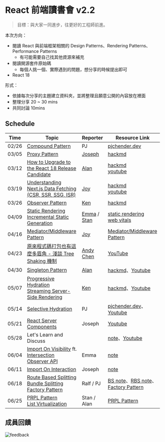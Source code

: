 # React 前端讀書會 v2.2

> 目標：與大家一同進步，往更好的工程師前進。

本次方向：

- 閱讀 React 與前端框架相關的 Design Patterns、Rendering Patterns、Performance Patterns
  - 有可能需要自己找其他資源來補充
- 閱讀開源套件原始碼
  - 每個人挑一個、實際遇到的問題，想分享的時候提出即可
- React 18

形式：

- 依據每次分享的主題建立資料夾，並將整理且願意公開的內容放在裡面
- 整理分享 20 ~ 30 mins
- 共同討論 10mins

## Schedule

| Time  | Topic                                                        | Reporter                                                     | Resource Link                                                |
| ----- | ------------------------------------------------------------ | ------------------------------------------------------------ | ------------------------------------------------------------ |
| 02/26 | [Compound Pattern](https://www.patterns.dev/posts/compound-pattern/) | PJ                                                           | [pjchender.dev](https://pjchender.dev/react/react-compound-component-pattern) |
| 03/05 | [Proxy Pattern](https://www.patterns.dev/posts/proxy-pattern/) | [Joseph](https://github.com/joseph2068)                      | [hackmd](https://hackmd.io/bZaCFJKTRMqR_rBqEkBFvg?view)      |
| 03/12 | [How to Upgrade to the React 18 Release Candidate](https://reactjs.org/blog/2022/03/08/react-18-upgrade-guide.html) | [Alan](https://github.com/ChaoTzuJung)                       | [hackmd](https://hackmd.io/mzTXi3yqQLqpy-qgV9GO5A?view)<br />[youtube](https://www.youtube.com/watch?v=RfHb6_dvhgY&list=PLIoQk0yF-htGsRxlqILXLhXWXIY9iIKsl&index=28) |
| 03/19 | [Understanding Next.js Data Fetching (CSR, SSR, SSG, ISR)](https://theodorusclarence.com/blog/nextjs-fetch-method) | [Joy](https://github.com/CodewJoy)                           | [hackmd](https://hackmd.io/aCjbg0QtQrqCYoe_wugfBw)<br />[youtube](https://www.youtube.com/watch?v=vcIEuwM4VW4&list=PLIoQk0yF-htGsRxlqILXLhXWXIY9iIKsl&index=29) |
| 03/26 | [Observer Pattern](https://www.patterns.dev/posts/observer-pattern/) | [Ken](https://github.com/YouMinTW)                           | [hackmd](https://hackmd.io/@SyqQnpPDTG-JiscjHKTJKA/r1OQyDnMc) |
| 04/09 | [Static Rendering](https://www.patterns.dev/posts/static-rendering/)<br />[Incremental Static Generation](https://www.patterns.dev/posts/incremental-static-rendering/) | [Emma](https://github.com/ecolip) / [Stan](https://github.com/tonytonitone6) | [static rendering](https://hackmd.io/XSZKpM2-SwO-jwFhcVXmsw?view)<br />[web vitals](https://hackmd.io/@uPufHjxhQAmlTe97F-tNXQ/SyV9VEjMc) |
| 04/16 | [Mediator/Middleware Pattern](https://www.patterns.dev/posts/mediator-pattern/) | [Joy](https://github.com/CodewJoy)                           | [Mediator/Middleware Pattern](https://hackmd.io/Qbt8cV2VTH6drNNCmUpunQ?view) |
| 04/23 | [原來程式碼打包也有這麼多眉角 - 淺談 Tree Shaking 機制](https://medium.com/starbugs/%E5%8E%9F%E4%BE%86%E7%A8%8B%E5%BC%8F%E7%A2%BC%E6%89%93%E5%8C%85%E4%B9%9F%E6%9C%89%E9%80%99%E9%BA%BC%E5%A4%9A%E7%9C%89%E8%A7%92-%E6%B7%BA%E8%AB%87-tree-shaking-%E6%A9%9F%E5%88%B6-8375d35d87b2) | [Andy Chen](https://medium.com/@w5151381guy)                 | [YouTube](https://youtu.be/n1LVRdKVfB8)                      |
| 04/30 | [Singleton Pattern](https://www.patterns.dev/posts/singleton-pattern/) | [Alan](https://github.com/ChaoTzuJung)                       | [hackmd](https://hackmd.io/@alan25sprout/Hy4nFp_B9)、[Youtube](https://youtu.be/bQfyVXeqK3s) |
| 05/07 | [Progressive Hydration](https://www.patterns.dev/posts/progressive-hydration/)   <br /> [Streaming Server-Side Rendering](https://www.patterns.dev/posts/ssr/) | [Ken](https://github.com/YouMinTW)                           | [hackmd](https://hackmd.io/@SyqQnpPDTG-JiscjHKTJKA/BkNYAnQ8c)、[Youtube](https://www.youtube.com/watch?v=qyHdJ6P6aXk) |
| 05/14 | [Selective Hydration](https://www.patterns.dev/posts/react-selective-hydration/) | PJ                                                           | [pjchender.dev](https://pjchender.dev/react/note-react-rendering-pattern/)、[Youtube](https://youtu.be/28m3KFk1O_4) |
| 05/21 | [React Server Components](https://www.patterns.dev/posts/react-server-components/) | Joseph                                                       | [Youtube](https://www.youtube.com/watch?v=3Y5NDvnVIOE)       |
| 05/28 | Let's Learn and Discuss                                      |                                                              | [note](./note_React18_and_SSR.md)、[Youtube](https://youtu.be/US4AV6E7V-k) |
| 06/04 | [Import On Visibility](https://www.patterns.dev/posts/import-on-visibility/) ft. [Intersection Observer API](https://developer.mozilla.org/en-US/docs/Web/API/Intersection_Observer_API) | Emma                                                         | [note](https://hackmd.io/@Emmacheng/SyQInMaI9)               |
| 06/11 | [Import On Interaction](https://www.patterns.dev/posts/import-on-interaction/) | Joseph                                                       | [note](https://hackmd.io/@joseph2068/rkxgTTudq)              |
| 06/18 | [Route Based Splitting](https://www.patterns.dev/posts/route-based/)<br />[Bundle Splitting](https://www.patterns.dev/posts/bundle-splitting/)<br />[Factory Pattern](https://www.patterns.dev/posts/factory-pattern/) | Ralf / PJ                                                    | [BS note](https://hackmd.io/@k6ZVTtzSRiWCmssaGNPblw/r1DtSCcdc)、[RBS note](https://hackmd.io/@k6ZVTtzSRiWCmssaGNPblw/ByBcO7oY5)、[Factory Pattern](https://pjchender.dev/pattern/design-pattern-factory) |
| 06/25 | [PRPL Pattern](https://www.patterns.dev/posts/prpl/)<br />[List Virtualization](https://www.patterns.dev/posts/virtual-lists/) | Stan / Alan                               |[PRPL Pattern](https://hackmd.io/YbKVD-DsRBiHrxKdJ-jzMQ?both)                                                             |
## 成員回饋

![feedback](https://i.imgur.com/CoIVQnw.png)
